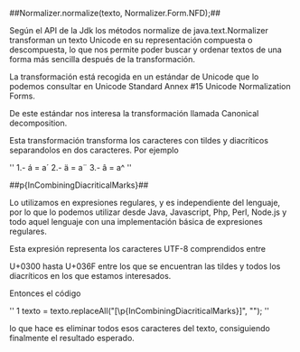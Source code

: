 <Comentario aqui hay que poner cosas que hicimos en el proyecto y como usarlo>

##Normalizer.normalize(texto, Normalizer.Form.NFD);##

Según el API de la Jdk los métodos normalize de java.text.Normalizer transforman un texto Unicode en su representación compuesta o descompuesta, lo que nos permite poder buscar y ordenar textos de una forma más sencilla después de la transformación.

La transformación está recogida en un estándar de Unicode que lo podemos consultar en Unicode Standard Annex #15 Unicode Normalization Forms.

De este estándar nos interesa la transformación llamada Canonical decomposition.

Esta transformación transforma los caracteres con tildes y diacríticos separandolos en dos caracteres. Por ejemplo

''
1.- á = a´
2.- ä = a¨
3.- â = a^
''

##p{InCombiningDiacriticalMarks}##

Lo utilizamos en expresiones regulares, y es independiente del lenguaje, por lo que lo podemos utilizar desde Java, Javascript, Php, Perl, Node.js y todo aquel lenguaje con una implementación básica de expresiones regulares.

Esta expresión representa los caracteres UTF-8 comprendidos entre

U+0300 hasta U+036F
entre los que se encuentran las tildes y todos los diacríticos en los que estamos interesados.

Entonces el código

''
1 texto = texto.replaceAll("[\\p{InCombiningDiacriticalMarks}]", "");
''

lo que hace es eliminar todos esos caracteres del texto, consiguiendo finalmente el resultado esperado.
